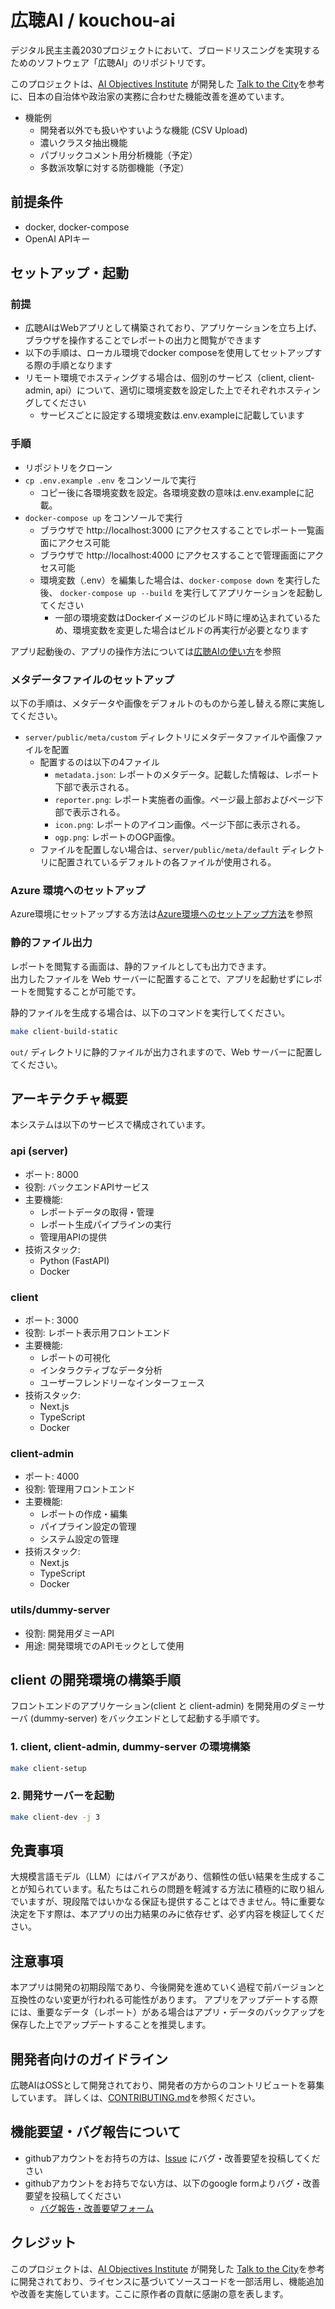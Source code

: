# 広聴AI / kouchou-ai
デジタル民主主義2030プロジェクトにおいて、ブロードリスニングを実現するためのソフトウェア「広聴AI」のリポジトリです。

<!-- This is a dummy change for testing PR creation -->

このプロジェクトは、[AI Objectives Institute](https://www.aiobjectivesinstitute.org/) が開発した [Talk to the City](https://github.com/AIObjectives/talk-to-the-city-reports)を参考に、日本の自治体や政治家の実務に合わせた機能改善を進めています。

- 機能例
  - 開発者以外でも扱いやすいような機能 (CSV Upload)
  - 濃いクラスタ抽出機能
  - パブリックコメント用分析機能（予定）
  - 多数派攻撃に対する防御機能（予定）

## 前提条件
* docker, docker-compose
* OpenAI APIキー

## セットアップ・起動
### 前提
* 広聴AIはWebアプリとして構築されており、アプリケーションを立ち上げ、ブラウザを操作することでレポートの出力と閲覧ができます
* 以下の手順は、ローカル環境でdocker composeを使用してセットアップする際の手順となります
* リモート環境でホスティングする場合は、個別のサービス（client, client-admin, api）について、適切に環境変数を設定した上でそれぞれホスティングしてください
  * サービスごとに設定する環境変数は.env.exampleに記載しています

### 手順
* リポジトリをクローン
* `cp .env.example .env` をコンソールで実行
  * コピー後に各環境変数を設定。各環境変数の意味は.env.exampleに記載。
* `docker-compose up` をコンソールで実行
  * ブラウザで http://localhost:3000 にアクセスすることでレポート一覧画面にアクセス可能
  * ブラウザで http://localhost:4000 にアクセスすることで管理画面にアクセス可能
  * 環境変数（.env）を編集した場合は、`docker-compose down` を実行した後、 `docker-compose up --build` を実行してアプリケーションを起動してください
    * 一部の環境変数はDockerイメージのビルド時に埋め込まれているため、環境変数を変更した場合はビルドの再実行が必要となります

アプリ起動後の、アプリの操作方法については[広聴AIの使い方](./how_to_use/README.md)を参照

### メタデータファイルのセットアップ
以下の手順は、メタデータや画像をデフォルトのものから差し替える際に実施してください。

* `server/public/meta/custom` ディレクトリにメタデータファイルや画像ファイルを配置
  * 配置するのは以下の4ファイル
    * `metadata.json`: レポートのメタデータ。記載した情報は、レポート下部で表示される。
    * `reporter.png`: レポート実施者の画像。ページ最上部およびページ下部で表示される。
    * `icon.png`: レポートのアイコン画像。ページ下部に表示される。
    * `ogp.png`: レポートのOGP画像。
  * ファイルを配置しない場合は、`server/public/meta/default` ディレクトリに配置されているデフォルトの各ファイルが使用される。

### Azure 環境へのセットアップ
Azure環境にセットアップする方法は[Azure環境へのセットアップ方法](./Azure.md)を参照

### 静的ファイル出力
レポートを閲覧する画面は、静的ファイルとしても出力できます。  
出力したファイルを Web サーバーに配置することで、アプリを起動せずにレポートを閲覧することが可能です。  

静的ファイルを生成する場合は、以下のコマンドを実行してください。

```sh
make client-build-static
```

`out/` ディレクトリに静的ファイルが出力されますので、Web サーバーに配置してください。

## アーキテクチャ概要
本システムは以下のサービスで構成されています。

### api (server)
- ポート: 8000
- 役割: バックエンドAPIサービス
- 主要機能:
  - レポートデータの取得・管理
  - レポート生成パイプラインの実行
  - 管理用APIの提供
- 技術スタック:
  - Python (FastAPI)
  - Docker

### client
- ポート: 3000
- 役割: レポート表示用フロントエンド
- 主要機能:
  - レポートの可視化
  - インタラクティブなデータ分析
  - ユーザーフレンドリーなインターフェース
- 技術スタック:
  - Next.js
  - TypeScript
  - Docker

### client-admin
- ポート: 4000
- 役割: 管理用フロントエンド
- 主要機能:
  - レポートの作成・編集
  - パイプライン設定の管理
  - システム設定の管理
- 技術スタック:
  - Next.js
  - TypeScript
  - Docker

### utils/dummy-server
- 役割: 開発用ダミーAPI
- 用途: 開発環境でのAPIモックとして使用

## client の開発環境の構築手順
フロントエンドのアプリケーション(client と client-admin) を開発用のダミーサーバ (dummy-server) をバックエンドとして起動する手順です。

### 1. client, client-admin, dummy-server の環境構築
```sh
make client-setup
```

### 2. 開発サーバーを起動
```sh
make client-dev -j 3
```

## 免責事項
大規模言語モデル（LLM）にはバイアスがあり、信頼性の低い結果を生成することが知られています。私たちはこれらの問題を軽減する方法に積極的に取り組んでいますが、現段階ではいかなる保証も提供することはできません。特に重要な決定を下す際は、本アプリの出力結果のみに依存せず、必ず内容を検証してください。


## 注意事項
本アプリは開発の初期段階であり、今後開発を進めていく過程で前バージョンと互換性のない変更が行われる可能性があります。
アプリをアップデートする際には、重要なデータ（レポート）がある場合はアプリ・データのバックアップを保存した上でアップデートすることを推奨します。


## 開発者向けのガイドライン
広聴AIはOSSとして開発されており、開発者の方からのコントリビュートを募集しています。
詳しくは、[CONTRIBUTING.md](CONTRIBUTING.md)を参照ください。

## 機能要望・バグ報告について
* githubアカウントをお持ちの方は、[Issue](https://github.com/digitaldemocracy2030/kouchou-ai/issues) にバグ・改善要望を投稿してください
* githubアカウントをお持ちでない方は、以下のgoogle formよりバグ・改善要望を投稿してください
  * [バグ報告・改善要望フォーム](https://docs.google.com/forms/d/e/1FAIpQLSf43rpi8N1hGQmECDOBOmiV3c-Buwf4gWSj2sYc2KbZL9NOBA/viewform?usp=dialog)

## クレジット
このプロジェクトは、[AI Objectives Institute](https://www.aiobjectivesinstitute.org/) が開発した [Talk to the City](https://github.com/AIObjectives/talk-to-the-city-reports)を参考に開発されており、ライセンスに基づいてソースコードを一部活用し、機能追加や改善を実施しています。ここに原作者の貢献に感謝の意を表します。
